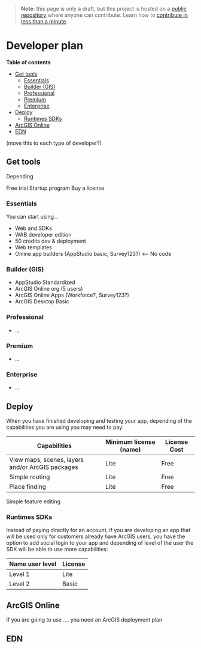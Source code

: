 > **Note**: this page is only a draft, but this project is hosted on a [public repository](https://github.com/hhkaos/awesome-arcgis) where anyone can contribute. Learn how to [contribute in less than a minute](https://github.com/hhkaos/awesome-arcgis/blob/master/CONTRIBUTING.md#contributions).

# Developer plan

<!-- START doctoc generated TOC please keep comment here to allow auto update -->
<!-- DON'T EDIT THIS SECTION, INSTEAD RE-RUN doctoc TO UPDATE -->
**Table of contents**

- [Get tools](#get-tools)
  - [Essentials](#essentials)
  - [Builder (GIS)](#builder-gis)
  - [Professional](#professional)
  - [Premium](#premium)
  - [Enterprise](#enterprise)
- [Deploy](#deploy)
  - [Runtimes SDKs](#runtimes-sdks)
- [ArcGIS Online](#arcgis-online)
- [EDN](#edn)

<!-- END doctoc generated TOC please keep comment here to allow auto update -->

(move this to each type of developer?)

## Get tools

Depending

Free trial
Startup program
Buy a license

### Essentials

You can start using...

* Web and SDKs
* WAB developer edition
* 50 credits dev & deployment
* Web templates
* Online app builders (AppStudio basic, Survey123?) <-- No code

### Builder (GIS)

* AppStudio Standardized
* ArcGIS Online org (5 users)
* ArcGIS Online Apps (Workforce?, Survey123?)
* ArcGIS Desktop Basic

### Professional

* ...

### Premium

* ...

### Enterprise

* ...

## Deploy

When you have finished developing and testing your app, depending of the
capabilities you are using you may need to pay:

Capabilities|Minimum license (name)|License Cost
---|---|---|
View maps, scenes, layers and/or ArcGIS packages|Lite|Free
Simple routing|Lite|Free
Place finding|Lite|Free
Simple feature editing


### Runtimes SDKs

Instead of paying directly for an account, if you are developing an app that
will be used only for customers already have ArcGIS users, you have the option
to add social login to your app and depending of level of the user the
SDK will be able to use more capabilities:

Name user level|License
---|---
Level 1|Lite
Level 2|Basic

## ArcGIS Online

If you are going to use .... you need an ArcGIS deployment plan

## EDN
